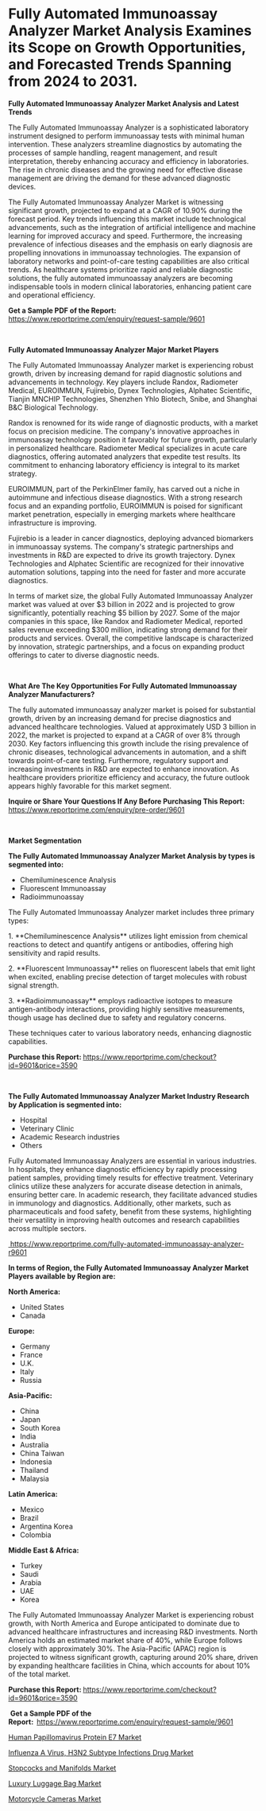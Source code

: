 <p><h1>Fully Automated Immunoassay Analyzer Market Analysis Examines its Scope on Growth Opportunities, and Forecasted Trends Spanning from 2024 to 2031.</h1></p><p><strong>Fully Automated Immunoassay Analyzer Market Analysis and Latest Trends</strong></p>
<p><p>The Fully Automated Immunoassay Analyzer is a sophisticated laboratory instrument designed to perform immunoassay tests with minimal human intervention. These analyzers streamline diagnostics by automating the processes of sample handling, reagent management, and result interpretation, thereby enhancing accuracy and efficiency in laboratories. The rise in chronic diseases and the growing need for effective disease management are driving the demand for these advanced diagnostic devices.</p><p>The Fully Automated Immunoassay Analyzer Market is witnessing significant growth, projected to expand at a CAGR of 10.90% during the forecast period. Key trends influencing this market include technological advancements, such as the integration of artificial intelligence and machine learning for improved accuracy and speed. Furthermore, the increasing prevalence of infectious diseases and the emphasis on early diagnosis are propelling innovations in immunoassay technologies. The expansion of laboratory networks and point-of-care testing capabilities are also critical trends. As healthcare systems prioritize rapid and reliable diagnostic solutions, the fully automated immunoassay analyzers are becoming indispensable tools in modern clinical laboratories, enhancing patient care and operational efficiency.</p></p>
<p><strong>Get a Sample PDF of the Report:&nbsp;</strong> <a href="https://www.reportprime.com/enquiry/request-sample/9601?utm_campaign=1141&utm_medium=2&utm_source=Github&utm_content=ia&utm_term=28112024&utm_id=fully-automated-immunoassay-analyzer">https://www.reportprime.com/enquiry/request-sample/9601</a></p>
<p>&nbsp;</p>
<p><strong>Fully Automated Immunoassay Analyzer Major Market Players</strong></p>
<p><p>The Fully Automated Immunoassay Analyzer market is experiencing robust growth, driven by increasing demand for rapid diagnostic solutions and advancements in technology. Key players include Randox, Radiometer Medical, EUROIMMUN, Fujirebio, Dynex Technologies, Alphatec Scientific, Tianjin MNCHIP Technologies, Shenzhen Yhlo Biotech, Snibe, and Shanghai B&C Biological Technology.</p><p>Randox is renowned for its wide range of diagnostic products, with a market focus on precision medicine. The company's innovative approaches in immunoassay technology position it favorably for future growth, particularly in personalized healthcare. Radiometer Medical specializes in acute care diagnostics, offering automated analyzers that expedite test results. Its commitment to enhancing laboratory efficiency is integral to its market strategy.</p><p>EUROIMMUN, part of the PerkinElmer family, has carved out a niche in autoimmune and infectious disease diagnostics. With a strong research focus and an expanding portfolio, EUROIMMUN is poised for significant market penetration, especially in emerging markets where healthcare infrastructure is improving.</p><p>Fujirebio is a leader in cancer diagnostics, deploying advanced biomarkers in immunoassay systems. The company's strategic partnerships and investments in R&D are expected to drive its growth trajectory. Dynex Technologies and Alphatec Scientific are recognized for their innovative automation solutions, tapping into the need for faster and more accurate diagnostics. </p><p>In terms of market size, the global Fully Automated Immunoassay Analyzer market was valued at over $3 billion in 2022 and is projected to grow significantly, potentially reaching $5 billion by 2027. Some of the major companies in this space, like Randox and Radiometer Medical, reported sales revenue exceeding $300 million, indicating strong demand for their products and services. Overall, the competitive landscape is characterized by innovation, strategic partnerships, and a focus on expanding product offerings to cater to diverse diagnostic needs.</p></p>
<p>&nbsp;</p>
<p><strong>What Are The Key Opportunities For Fully Automated Immunoassay Analyzer Manufacturers?</strong></p>
<p><p>The fully automated immunoassay analyzer market is poised for substantial growth, driven by an increasing demand for precise diagnostics and advanced healthcare technologies. Valued at approximately USD 3 billion in 2022, the market is projected to expand at a CAGR of over 8% through 2030. Key factors influencing this growth include the rising prevalence of chronic diseases, technological advancements in automation, and a shift towards point-of-care testing. Furthermore, regulatory support and increasing investments in R&D are expected to enhance innovation. As healthcare providers prioritize efficiency and accuracy, the future outlook appears highly favorable for this market segment.</p></p>
<p><strong>Inquire or Share Your Questions If Any Before Purchasing This Report:</strong> <a href="https://www.reportprime.com/enquiry/pre-order/9601?utm_campaign=1141&utm_medium=2&utm_source=Github&utm_content=ia&utm_term=28112024&utm_id=fully-automated-immunoassay-analyzer">https://www.reportprime.com/enquiry/pre-order/9601</a></p>
<p>&nbsp;</p>
<p><strong>Market Segmentation</strong></p>
<p><strong>The Fully Automated Immunoassay Analyzer Market Analysis by types is segmented into:</strong></p>
<p><ul><li>Chemiluminescence Analysis</li><li>Fluorescent Immunoassay</li><li>Radioimmunoassay</li></ul></p>
<p><p>The Fully Automated Immunoassay Analyzer market includes three primary types: </p><p>1. **Chemiluminescence Analysis** utilizes light emission from chemical reactions to detect and quantify antigens or antibodies, offering high sensitivity and rapid results.</p><p>   </p><p>2. **Fluorescent Immunoassay** relies on fluorescent labels that emit light when excited, enabling precise detection of target molecules with robust signal strength.</p><p>   </p><p>3. **Radioimmunoassay** employs radioactive isotopes to measure antigen-antibody interactions, providing highly sensitive measurements, though usage has declined due to safety and regulatory concerns. </p><p>These techniques cater to various laboratory needs, enhancing diagnostic capabilities.</p></p>
<p><strong>Purchase this Report:&nbsp;</strong><a href="https://www.reportprime.com/checkout?id=9601&price=3590&utm_campaign=1141&utm_medium=2&utm_source=Github&utm_content=ia&utm_term=28112024&utm_id=fully-automated-immunoassay-analyzer">https://www.reportprime.com/checkout?id=9601&price=3590</a></p>
<p>&nbsp;</p>
<p><strong>The Fully Automated Immunoassay Analyzer Market Industry Research by Application is segmented into:</strong></p>
<p><ul><li>Hospital</li><li>Veterinary Clinic</li><li>Academic Research industries</li><li>Others</li></ul></p>
<p><p>Fully Automated Immunoassay Analyzers are essential in various industries. In hospitals, they enhance diagnostic efficiency by rapidly processing patient samples, providing timely results for effective treatment. Veterinary clinics utilize these analyzers for accurate disease detection in animals, ensuring better care. In academic research, they facilitate advanced studies in immunology and diagnostics. Additionally, other markets, such as pharmaceuticals and food safety, benefit from these systems, highlighting their versatility in improving health outcomes and research capabilities across multiple sectors.</p></p>
<p><a href="https://www.reportprime.com/fully-automated-immunoassay-analyzer-r9601?utm_campaign=1141&utm_medium=2&utm_source=Github&utm_content=ia&utm_term=28112024&utm_id=fully-automated-immunoassay-analyzer">&nbsp;https://www.reportprime.com/fully-automated-immunoassay-analyzer-r9601</a></p>
<p><strong>In terms of Region, the Fully Automated Immunoassay Analyzer Market Players available by Region are:</strong></p>
<p>
    <p> <strong> North America: </strong>
        <ul>
            <li>United States</li>
            <li>Canada</li>
        </ul>
        </p> 
    <p> <strong> Europe: </strong>
        <ul>
            <li>Germany</li>
            <li>France</li>
            <li>U.K.</li>
            <li>Italy</li>
            <li>Russia</li>
        </ul>
        </p> 
    <p> <strong> Asia-Pacific: </strong>
        <ul>
            <li>China</li>
            <li>Japan</li>
            <li>South Korea</li>
            <li>India</li>
            <li>Australia</li>
            <li>China Taiwan</li>
            <li>Indonesia</li>
            <li>Thailand</li>
            <li>Malaysia</li>
        </ul>
        </p> 
    <p> <strong> Latin America: </strong>
        <ul>
            <li>Mexico</li>
            <li>Brazil</li>
            <li>Argentina Korea</li>
            <li>Colombia</li>
        </ul>
        </p> 
    <p> <strong> Middle East & Africa: </strong>
        <ul>
            <li>Turkey</li>
            <li>Saudi</li>
            <li>Arabia</li>
            <li>UAE</li>
            <li>Korea</li>
        </ul>
    </p>
    </p>
<p><p>The Fully Automated Immunoassay Analyzer Market is experiencing robust growth, with North America and Europe anticipated to dominate due to advanced healthcare infrastructures and increasing R&D investments. North America holds an estimated market share of 40%, while Europe follows closely with approximately 30%. The Asia-Pacific (APAC) region is projected to witness significant growth, capturing around 20% share, driven by expanding healthcare facilities in China, which accounts for about 10% of the total market.</p></p>
<p><strong>Purchase this Report: </strong><a href="https://www.reportprime.com/checkout?id=9601&price=3590&utm_campaign=1141&utm_medium=2&utm_source=Github&utm_content=ia&utm_term=28112024&utm_id=fully-automated-immunoassay-analyzer">https://www.reportprime.com/checkout?id=9601&price=3590</a></p>
<p>&nbsp;<strong>Get a Sample PDF of the Report:&nbsp;&nbsp;</strong><a href="https://www.reportprime.com/enquiry/request-sample/9601?utm_campaign=1141&utm_medium=2&utm_source=Github&utm_content=ia&utm_term=28112024&utm_id=fully-automated-immunoassay-analyzer">https://www.reportprime.com/enquiry/request-sample/9601</a></p>
<p><strong></strong></p>
<p><p><a href="https://issuu.com/reportprime-2/docs/human-papillomavirus-protein-e7-mar_fef807802d363b?utm_campaign=1141&utm_medium=2&utm_source=Github&utm_content=ia&utm_term=28112024&utm_id=fully-automated-immunoassay-analyzer">Human Papillomavirus Protein E7 Market</a></p><p><a href="https://issuu.com/reportprime-2/docs/influenza-a-virus-h3n2-subtype-infe_6d84e5e6fa4255?utm_campaign=1141&utm_medium=2&utm_source=Github&utm_content=ia&utm_term=28112024&utm_id=fully-automated-immunoassay-analyzer">Influenza A Virus, H3N2 Subtype Infections Drug Market</a></p><p><a href="https://github.com/FassouRP/Market-Research-Report-List-6/blob/main/stopcocks-and-manifolds-market.md?utm_campaign=1141&utm_medium=2&utm_source=Github&utm_content=ia&utm_term=28112024&utm_id=fully-automated-immunoassay-analyzer">Stopcocks and Manifolds Market</a></p><p><a href="https://www.linkedin.com/pulse/luxury-luggage-bag-market-industry-trends-forecast-period-pttye?utm_campaign=1141&utm_medium=2&utm_source=Github&utm_content=ia&utm_term=28112024&utm_id=fully-automated-immunoassay-analyzer">Luxury Luggage Bag Market</a></p><p><a href="https://www.linkedin.com/pulse/motorcycle-cameras-market-matrix-applications-types-ntnte?utm_campaign=1141&utm_medium=2&utm_source=Github&utm_content=ia&utm_term=28112024&utm_id=fully-automated-immunoassay-analyzer">Motorcycle Cameras Market</a></p></p>